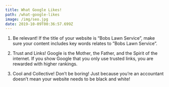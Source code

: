```yaml
---
title: What Google Likes!
path: /what-google-likes
image: /img/seo.jpg
date: 2019-10-09T00:36:57.699Z
---
```

1. Be relevant! If the title of your website is “Bobs Lawn Service”, make sure your content includes key words relates to ”Bobs Lawn Service”.

2. Trust and Links! Google is the Mother, the Father, and the Spirit of the internet. If you show Google that you only use trusted links, you are rewarded with higher rankings.

3. Cool and Collective! Don’t be boring! Just because you’re an accountant doesn’t mean your website needs to be black and white!
